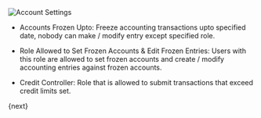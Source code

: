 
<img class="screenshot" alt="Account Settings" src="assets/img/accounts/account-settings.png">

* Accounts Frozen Upto: Freeze accounting transactions upto specified date, nobody can make / modify entry except specified role.

* Role Allowed to Set Frozen Accounts & Edit Frozen Entries: Users with this role are allowed to set frozen accounts and create / modify accounting entries against frozen accounts.

* Credit Controller: Role that is allowed to submit transactions that exceed credit limits set.

{next}